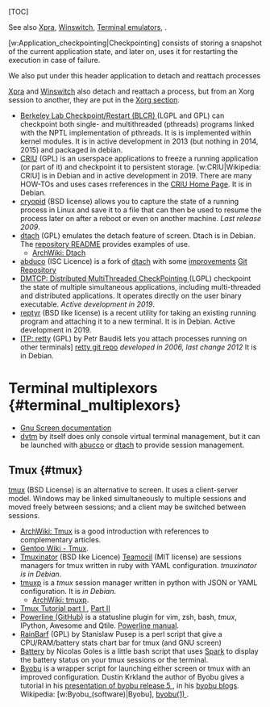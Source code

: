 <!--
.. description:
.. date: 2016-01-01
.. slug: checkpointing
.. tags:
.. link:
.. book: mzlinux
.. title: Checkpointing
-->

[TOC]

See also [Xpra](/node/xorg#xpra "internal reference"),
[Winswitch](/node/xorg#winswitch "internal reference"),
[Terminal emulators](/node/xterminals "local reference"), .

[w:Application_checkpointing|Checkpointing]
consists of storing a snapshot of the current application state,
and later on, uses it for restarting the execution in case of failure.

We also put under this header application to detach and reattach processes

[Xpra](/node/xorg#xpra "internal reference") and
[Winswitch](/node/xorg#winswitch "internal reference") also detach and reattach a
process, but from an Xorg session to another, they are put in the
[Xorg section](/node/xorg#winswitch "internal reference").

-   [Berkeley Lab Checkpoint/Restart (BLCR)
    ](http://crd.lbl.gov/departments/computer-science/CLaSS/research/BLCR/)
    (LGPL and GPL)
    can checkpoint both single- and multithreaded (pthreads) programs linked with
    the NPTL implementation of pthreads. It is  is implemented within kernel modules.
    It is in active development in 2013 (but nothing in 2014, 2015)
    and packaged in debian.
-   [CRIU](http://criu.org/) (GPL)
    is an userspace applications  to freeze a running application (or part of it)
    and checkpoint it to persistent storage. [w:CRIU|Wikipedia: CRIU] is in Debian
    and in active development in 2019. There are many HOW-TOs and uses cases rreferences
    in the [CRIU Home Page](http://criu.org/). It is in Debian.
-   [cryopid](http://sourceforge.net/projects/cryopid2/) (BSD license)
    allows you to capture the state of a running process in Linux and
    save it to a file that can then be used to resume the process
    later on after a reboot or even on another machine.  _Last release
    2009_.
-   <a name="dtach"></a>[dtach](https://github.com/crigler/dtach) (GPL)
    emulates the detach feature of screen. Dtach is in Debian. The
    [repository README](https://raw.githubusercontent.com/crigler/dtach/master/README)
    provides examples of use.
    -   [ArchWiki: Dtach](https://wiki.archlinux.org/index.php/Dtach)
-   <a name="abduco"></a>[abduco](http://www.brain-dump.org/projects/abduco/) (ISC Licence)
    is a fork of [dtach](#dtach "internal reference") with some
    [improvements](http://www.brain-dump.org/projects/abduco/#dtach)
    [Git Repository](https://github.com/martanne/abduco)
-   [DMTCP: Distributed MultiThreaded CheckPointing
    ](http://dmtcp.sourceforge.net/) (LGPL)
    checkpoint the state of multiple simultaneous applications,
    including multi-threaded and distributed applications.
    It operates directly on the user binary executable.
    _Active development in 2019_.
-   [reptyr](https://github.com/nelhage/reptyr) (BSD like license)
    is a recent utility for taking an existing running program and
    attaching it to a new terminal. It is in Debian.
    Active development in 2019.
-   [ITP: retty](http://pasky.or.cz/~pasky/dev/retty/) (GPL)
    by Petr Baudiš lets you attach processes running on other terminals]
    [retty git repo](http://repo.or.cz/w/retty.git) _developed in
    2006, last change 2012_ It is in Debian.

# Terminal multiplexors {#terminal_multiplexors}

-   [Gnu Screen documentation](http://aperiodic.net/screen/)
-   [dvtm](/node/console#dvtm "internal reference") by itself does only console
    virtual terminal management, but it can be launched with
    [abucco](#abucco  "internal reference") or
    [dtach](#dtach  "internal reference") to provide session management.

## Tmux {#tmux}
[tmux](http://tmux.sourceforge.net/) (BSD License)
is an alternative to screen. It uses a client-server model. Windows may be linked
simultaneously to multiple sessions and moved freely between sessions; and a client
may be switched between sessions.

-   [ArchWiki: Tmux](https://wiki.archlinux.org/index.php/Tmux)
    is a good introduction with references to complementary articles.
-   [Gentoo Wiki - Tmux](https://wiki.gentoo.org/wiki/Tmux).
-   [Tmuxinator](https://github.com/aziz/tmuxinator) (BSD like
    Licence)
    [Teamocil](https://github.com/remiprev/teamocil) (MIT license)
    are sessions managers for tmux written in ruby with YAML
    configuration.
    _tmuxinator is in Debian_.
-   [tmuxp](https://tmuxp.git-pull.com/en/latest/)
    is a _tmux_ session manager written in python with JSON or
    YAML configuration. It is _in Debian_.
    -   [ArchWiki: tmuxp](https://wiki.archlinux.org/index.php/Tmuxp).
-   [Tmux Tutorial part I
    ](http://blog.hawkhost.com/2010/06/28/tmux-the-terminal-multiplexer/),
    [Part II
    ](http://blog.hawkhost.com/2010/07/02/tmux-%E2%80%93-the-terminal-multiplexer-part-2/)
-   [Powerline (GitHub)](https://github.com/powerline/powerline)
    is a statusline plugin for vim, zsh, bash, _tmux_, IPython,
    Awesome and Qtile.
    [Powerline manual](https://powerline.readthedocs.org/en/latest/).
-   [RainBarf](https://github.com/creaktive/rainbarf) (GPL)
    by Stanislaw Pusep is a perl script that give a CPU/RAM/battery
    stats chart bar for tmux (and GNU screen)
-   [Battery](https://github.com/Goles/Battery) by Nicolas Goles
    is a little bash script that uses
    [Spark](http://zachholman.com/spark/)
    to display the battery status on your tmux sessions or the terminal.
-   [Byobu](http://byobu.co)
    is a wrapper script for launching either screen or tmux with an
    improved configuration. Dustin Krkland the author of Byobu gives
    a tutorial in his
    [presentation of byobu release 5
    ](http://blog.dustinkirkland.com/2011/12/byobu-5-released.html),
    in his
    [byobu blogs](http://blog.dustinkirkland.com/search/label/Byobu).
    <br/> Wikipedia:
    [w:Byobu_(software)|Byobu],
    [byobu(1)
    ](http://manpages.debian.org/cgi-bin/man.cgi?query=byobu&format=html&locale=en).



<!-- Local Variables: -->
<!-- mode: markdown -->
<!-- ispell-local-dictionary: "english" -->
<!-- End: -->
